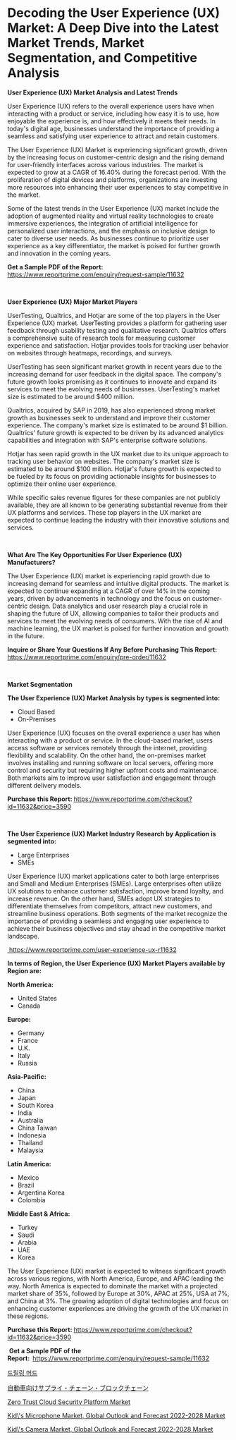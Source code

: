 <p><h1>Decoding the User Experience (UX) Market: A Deep Dive into the Latest Market Trends, Market Segmentation, and Competitive Analysis</h1></p><p><strong>User Experience (UX) Market Analysis and Latest Trends</strong></p>
<p><p>User Experience (UX) refers to the overall experience users have when interacting with a product or service, including how easy it is to use, how enjoyable the experience is, and how effectively it meets their needs. In today's digital age, businesses understand the importance of providing a seamless and satisfying user experience to attract and retain customers.</p><p>The User Experience (UX) Market is experiencing significant growth, driven by the increasing focus on customer-centric design and the rising demand for user-friendly interfaces across various industries. The market is expected to grow at a CAGR of 16.40% during the forecast period. With the proliferation of digital devices and platforms, organizations are investing more resources into enhancing their user experiences to stay competitive in the market.</p><p>Some of the latest trends in the User Experience (UX) market include the adoption of augmented reality and virtual reality technologies to create immersive experiences, the integration of artificial intelligence for personalized user interactions, and the emphasis on inclusive design to cater to diverse user needs. As businesses continue to prioritize user experience as a key differentiator, the market is poised for further growth and innovation in the coming years.</p></p>
<p><strong>Get a Sample PDF of the Report:&nbsp;</strong> <a href="https://www.reportprime.com/enquiry/request-sample/11632">https://www.reportprime.com/enquiry/request-sample/11632</a></p>
<p>&nbsp;</p>
<p><strong>User Experience (UX) Major Market Players</strong></p>
<p><p>UserTesting, Qualtrics, and Hotjar are some of the top players in the User Experience (UX) market. UserTesting provides a platform for gathering user feedback through usability testing and qualitative research. Qualtrics offers a comprehensive suite of research tools for measuring customer experience and satisfaction. Hotjar provides tools for tracking user behavior on websites through heatmaps, recordings, and surveys.</p><p>UserTesting has seen significant market growth in recent years due to the increasing demand for user feedback in the digital space. The company's future growth looks promising as it continues to innovate and expand its services to meet the evolving needs of businesses. UserTesting's market size is estimated to be around $400 million.</p><p>Qualtrics, acquired by SAP in 2019, has also experienced strong market growth as businesses seek to understand and improve their customer experience. The company's market size is estimated to be around $1 billion. Qualtrics' future growth is expected to be driven by its advanced analytics capabilities and integration with SAP's enterprise software solutions.</p><p>Hotjar has seen rapid growth in the UX market due to its unique approach to tracking user behavior on websites. The company's market size is estimated to be around $100 million. Hotjar's future growth is expected to be fueled by its focus on providing actionable insights for businesses to optimize their online user experience.</p><p>While specific sales revenue figures for these companies are not publicly available, they are all known to be generating substantial revenue from their UX platforms and services. These top players in the UX market are expected to continue leading the industry with their innovative solutions and services.</p></p>
<p>&nbsp;</p>
<p><strong>What Are The Key Opportunities For User Experience (UX) Manufacturers?</strong></p>
<p><p>The User Experience (UX) market is experiencing rapid growth due to increasing demand for seamless and intuitive digital products. The market is expected to continue expanding at a CAGR of over 14% in the coming years, driven by advancements in technology and the focus on customer-centric design. Data analytics and user research play a crucial role in shaping the future of UX, allowing companies to tailor their products and services to meet the evolving needs of consumers. With the rise of AI and machine learning, the UX market is poised for further innovation and growth in the future.</p></p>
<p><strong>Inquire or Share Your Questions If Any Before Purchasing This Report:</strong> <a href="https://www.reportprime.com/enquiry/pre-order/11632">https://www.reportprime.com/enquiry/pre-order/11632</a></p>
<p>&nbsp;</p>
<p><strong>Market Segmentation</strong></p>
<p><strong>The User Experience (UX) Market Analysis by types is segmented into:</strong></p>
<p><ul><li>Cloud Based</li><li>On-Premises</li></ul></p>
<p><p>User Experience (UX) focuses on the overall experience a user has when interacting with a product or service. In the cloud-based market, users access software or services remotely through the internet, providing flexibility and scalability. On the other hand, the on-premises market involves installing and running software on local servers, offering more control and security but requiring higher upfront costs and maintenance. Both markets aim to improve user satisfaction and engagement through different delivery models.</p></p>
<p><strong>Purchase this Report:&nbsp;</strong><a href="https://www.reportprime.com/checkout?id=11632&price=3590">https://www.reportprime.com/checkout?id=11632&price=3590</a></p>
<p>&nbsp;</p>
<p><strong>The User Experience (UX) Market Industry Research by Application is segmented into:</strong></p>
<p><ul><li>Large Enterprises</li><li>SMEs</li></ul></p>
<p><p>User Experience (UX) market applications cater to both large enterprises and Small and Medium Enterprises (SMEs). Large enterprises often utilize UX solutions to enhance customer satisfaction, improve brand loyalty, and increase revenue. On the other hand, SMEs adopt UX strategies to differentiate themselves from competitors, attract new customers, and streamline business operations. Both segments of the market recognize the importance of providing a seamless and engaging user experience to achieve their business objectives and stay ahead in the competitive market landscape.</p></p>
<p><a href="https://www.reportprime.com/user-experience-ux-r11632">&nbsp;https://www.reportprime.com/user-experience-ux-r11632</a></p>
<p><strong>In terms of Region, the User Experience (UX) Market Players available by Region are:</strong></p>
<p>
    <p> <strong> North America: </strong>
        <ul>
            <li>United States</li>
            <li>Canada</li>
        </ul>
        </p> 
    <p> <strong> Europe: </strong>
        <ul>
            <li>Germany</li>
            <li>France</li>
            <li>U.K.</li>
            <li>Italy</li>
            <li>Russia</li>
        </ul>
        </p> 
    <p> <strong> Asia-Pacific: </strong>
        <ul>
            <li>China</li>
            <li>Japan</li>
            <li>South Korea</li>
            <li>India</li>
            <li>Australia</li>
            <li>China Taiwan</li>
            <li>Indonesia</li>
            <li>Thailand</li>
            <li>Malaysia</li>
        </ul>
        </p> 
    <p> <strong> Latin America: </strong>
        <ul>
            <li>Mexico</li>
            <li>Brazil</li>
            <li>Argentina Korea</li>
            <li>Colombia</li>
        </ul>
        </p> 
    <p> <strong> Middle East & Africa: </strong>
        <ul>
            <li>Turkey</li>
            <li>Saudi</li>
            <li>Arabia</li>
            <li>UAE</li>
            <li>Korea</li>
        </ul>
    </p>
    </p>
<p><p>The User Experience (UX) market is expected to witness significant growth across various regions, with North America, Europe, and APAC leading the way. North America is expected to dominate the market with a projected market share of 35%, followed by Europe at 30%, APAC at 25%, USA at 7%, and China at 3%. The growing adoption of digital technologies and focus on enhancing customer experiences are driving the growth of the UX market in these regions.</p></p>
<p><strong>Purchase this Report: </strong><a href="https://www.reportprime.com/checkout?id=11632&price=3590">https://www.reportprime.com/checkout?id=11632&price=3590</a></p>
<p>&nbsp;<strong>Get a Sample PDF of the Report:&nbsp;&nbsp;</strong><a href="https://www.reportprime.com/enquiry/request-sample/11632">https://www.reportprime.com/enquiry/request-sample/11632</a></p>
<p><strong></strong></p>
<p><p><a href="https://medium.com/@juliusgy6neace/%EB%93%9C%EB%A6%B4%EB%A7%81-%EB%A8%B8%EB%93%9C-%EC%8B%9C%EC%9E%A5-%EA%B7%9C%EB%AA%A8-%EC%A0%90%EC%9C%A0%EC%9C%A8-%EB%B0%8F-%ED%8A%B8%EB%A0%8C%EB%93%9C-%EB%B6%84%EC%84%9D-%EB%B3%B4%EA%B3%A0%EC%84%9C-%EC%B5%9C%EC%A2%85-%EC%82%AC%EC%9A%A9%EC%B2%98-%EC%9C%A1%EC%83%81-%EB%93%9C%EB%A6%B4%EB%A7%81-%ED%95%B4%EC%83%81-%EB%93%9C%EB%A6%B4%EB%A7%81-%EA%B8%B0%ED%83%80-%EC%9B%90%EC%9E%90%EC%9E%AC%EB%B3%84-%EA%B7%B8%EB%A6%AC%EA%B3%A0-2031%EB%85%84%EA%B9%8C%EC%A7%80%EC%9D%98-%EC%98%88%EC%B8%A1-112371a3e1ae">드릴링 머드</a></p><p><a href="https://medium.com/@shuvohaque77/%E8%87%AA%E5%8B%95%E8%BB%8A%E5%B8%82%E5%A0%B4%E5%90%91%E3%81%91%E3%81%AE%E3%82%B0%E3%83%AD%E3%83%BC%E3%83%90%E3%83%AB%E3%82%B5%E3%83%97%E3%83%A9%E3%82%A4%E3%83%81%E3%82%A7%E3%83%BC%E3%83%B3%E3%83%96%E3%83%AD%E3%83%83%E3%82%AF%E3%83%81%E3%82%A7%E3%83%BC%E3%83%B3-%E3%82%A2%E3%83%97%E3%83%AA%E3%82%B1%E3%83%BC%E3%82%B7%E3%83%A7%E3%83%B3-%E3%82%A8%E3%83%B3%E3%83%89%E3%83%A6%E3%83%BC%E3%82%BA%E7%94%A3%E6%A5%AD-%E3%82%BF%E3%82%A4%E3%83%97-%E6%A9%9F%E5%99%A8-%E3%81%8A%E3%82%88%E3%81%B3%E5%9C%B0%E5%9F%9F%E3%81%AB%E7%84%A6%E7%82%B9%E3%82%92%E5%BD%93%E3%81%A6%E3%81%9F-2024%E5%B9%B4%E3%81%8B%E3%82%892031%E5%B9%B4%E3%81%BE%E3%81%A7%E3%81%AE%E5%88%86%E6%9E%90%E3%81%A8%E4%BA%88%E6%B8%AC-0fe20cebff5c">自動車向けサプライ・チェーン・ブロックチェーン</a></p><p><a href="https://github.com/ChiragRP21/Market-Research-Report-List-6/blob/main/zero-trust-cloud-security-platform-market.md">Zero Trust Cloud Security Platform Market</a></p><p><a href="https://issuu.com/reportprime-2/docs/kids-microphone-market-global-outlo_2d76f8f741c161">Kid\'s Microphone Market, Global Outlook and Forecast 2022-2028 Market</a></p><p><a href="https://issuu.com/reportprime-2/docs/kids-camera-market-global-outlook-a_fdf4f9fd10ddc0">Kid\'s Camera Market, Global Outlook and Forecast 2022-2028 Market</a></p></p>